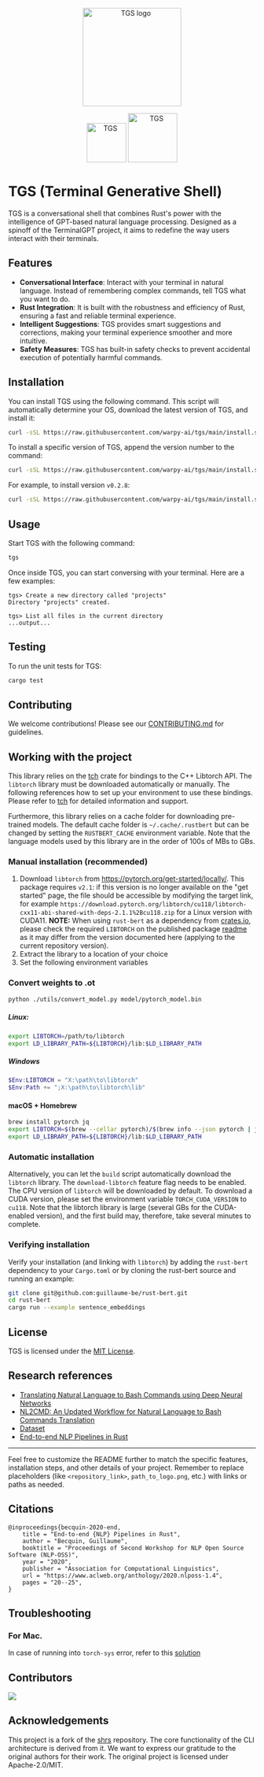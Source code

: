 <p align="center">
  <img width="200" alt="TGS logo" src="https://github.com/warpy-ai/tgs/assets/11979969/1349328d-83e2-49d8-bebe-e61af6e9ae60"/>
</p>

<p align="center">
   <img width="80" alt="TGS" src="https://img.shields.io/github/actions/workflow/status/warpy-ai/tgs/pr.yml"/>
   <img width="100" alt="TGS" src="https://img.shields.io/github/contributors/warpy-ai/tgs"/>
</p>

# TGS (Terminal Generative Shell)

TGS is a conversational shell that combines Rust's power with the intelligence of GPT-based natural language processing. Designed as a spinoff of the TerminalGPT project, it aims to redefine the way users interact with their terminals.

## Features

- **Conversational Interface**: Interact with your terminal in natural language. Instead of remembering complex commands, tell TGS what you want to do.
- **Rust Integration**: It is built with the robustness and efficiency of Rust, ensuring a fast and reliable terminal experience.
- **Intelligent Suggestions**: TGS provides smart suggestions and corrections, making your terminal experience smoother and more intuitive.
- **Safety Measures**: TGS has built-in safety checks to prevent accidental execution of potentially harmful commands.

## Installation

You can install TGS using the following command. This script will automatically determine your OS, download the latest version of TGS, and install it:

```bash
curl -sSL https://raw.githubusercontent.com/warpy-ai/tgs/main/install.sh | bash
```

To install a specific version of TGS, append the version number to the command:

```bash
curl -sSL https://raw.githubusercontent.com/warpy-ai/tgs/main/install.sh | bash -s -- <version_number>
```

For example, to install version `v0.2.8`:

```bash
curl -sSL https://raw.githubusercontent.com/warpy-ai/tgs/main/install.sh | bash -s -- v0.2.8
```

## Usage

Start TGS with the following command:

```bash
tgs
```

Once inside TGS, you can start conversing with your terminal. Here are a few examples:

```
tgs> Create a new directory called "projects"
Directory "projects" created.

tgs> List all files in the current directory
...output...
```

## Testing

To run the unit tests for TGS:

```bash
cargo test
```

## Contributing

We welcome contributions! Please see our [CONTRIBUTING.md](path_to_contributing.md) for guidelines.

## Working with the project

This library relies on the [tch](https://github.com/LaurentMazare/tch-rs) crate for bindings to the C++ Libtorch API.
The `libtorch` library must be downloaded automatically or manually. The following references how to set up your environment
to use these bindings. Please refer to [tch](https://github.com/LaurentMazare/tch-rs) for detailed information and support.

Furthermore, this library relies on a cache folder for downloading pre-trained models.
The default cache folder is `~/.cache/.rustbert` but can be changed by setting the `RUSTBERT_CACHE` environment variable. Note that the language models used by this library are in the order of 100s of MBs to GBs.

### Manual installation (recommended)

1. Download `libtorch` from https://pytorch.org/get-started/locally/. This package requires `v2.1`: if this version is no longer available on the "get started" page,
   the file should be accessible by modifying the target link, for example `https://download.pytorch.org/libtorch/cu118/libtorch-cxx11-abi-shared-with-deps-2.1.1%2Bcu118.zip` for a Linux version with CUDA11. **NOTE:** When using `rust-bert` as a dependency from [crates.io](https://crates.io), please check the required `LIBTORCH` on the published package [readme](https://crates.io/crates/rust-bert) as it may differ from the version documented here (applying to the current repository version).
2. Extract the library to a location of your choice
3. Set the following environment variables

### Convert weights to .ot

```bash
python ./utils/convert_model.py model/pytorch_model.bin
```

##### Linux:

```bash
export LIBTORCH=/path/to/libtorch
export LD_LIBRARY_PATH=${LIBTORCH}/lib:$LD_LIBRARY_PATH
```

##### Windows

```powershell
$Env:LIBTORCH = "X:\path\to\libtorch"
$Env:Path += ";X:\path\to\libtorch\lib"
```

#### macOS + Homebrew

```bash
brew install pytorch jq
export LIBTORCH=$(brew --cellar pytorch)/$(brew info --json pytorch | jq -r '.[0].installed[0].version')
export LD_LIBRARY_PATH=${LIBTORCH}/lib:$LD_LIBRARY_PATH
```

### Automatic installation

Alternatively, you can let the `build` script automatically download the `libtorch` library. The `download-libtorch` feature flag needs to be enabled.
The CPU version of `libtorch` will be downloaded by default. To download a CUDA version, please set the environment variable `TORCH_CUDA_VERSION` to `cu118`.
Note that the libtorch library is large (several GBs for the CUDA-enabled version), and the first build may, therefore, take several minutes to complete.

### Verifying installation

Verify your installation (and linking with `libtorch`) by adding the `rust-bert` dependency to your `Cargo.toml` or by cloning the rust-bert source and running an example:

```bash
git clone git@github.com:guillaume-be/rust-bert.git
cd rust-bert
cargo run --example sentence_embeddings
```

## License

TGS is licensed under the [MIT License](path_to_license.md).

## Research references

- [Translating Natural Language to Bash Commands using Deep Neural Networks](https://web.stanford.edu/class/archive/cs/cs224n/cs224n.1224/reports/custom_116997097.pdf)
- [NL2CMD: An Updated Workflow for Natural Language to Bash Commands Translation](https://arxiv.org/pdf/2302.07845.pdf)
- [Dataset](https://github.com/magnumresearchgroup/magnum-nlc2cmd)
- [End-to-end NLP Pipelines in Rust](https://aclanthology.org/2020.nlposs-1.4.pdf)

---

Feel free to customize the README further to match the specific features, installation steps, and other details of your project. Remember to replace placeholders (like `<repository_link>`, `path_to_logo.png`, etc.) with links or paths as needed.

## Citations

```
@inproceedings{becquin-2020-end,
    title = "End-to-end {NLP} Pipelines in Rust",
    author = "Becquin, Guillaume",
    booktitle = "Proceedings of Second Workshop for NLP Open Source Software (NLP-OSS)",
    year = "2020",
    publisher = "Association for Computational Linguistics",
    url = "https://www.aclweb.org/anthology/2020.nlposs-1.4",
    pages = "20--25",
}
```

## Troubleshooting

### For Mac.

In case of running into `torch-sys` error, refer to this [solution](https://github.com/LaurentMazare/tch-rs/issues/488#issuecomment-1664261286)

## Contributors

<a href="https://github.com/warpy-ai/tgs/graphs/contributors">
  <img src="https://contrib.rocks/image?repo=warpy-ai/tgs" />
</a>

## Acknowledgements

This project is a fork of the [shrs](https://github.com/MrPicklePinosaur/shrs) repository. The core functionality of the CLI architecture is derived from it. We want to express our gratitude to the original authors for their work. The original project is licensed under Apache-2.0/MIT.
